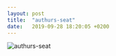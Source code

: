 ```yaml
---
layout: post
title:  "authurs-seat"
date:   2019-09-28 18:20:05 +0200
---
```


![authurs-seat]({{site.baseurl}}/assets/authurs-seat.jpg)
